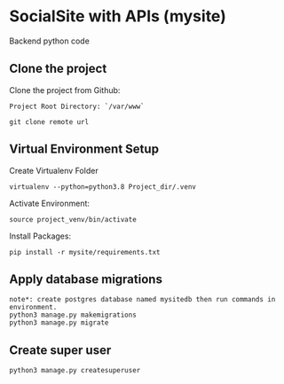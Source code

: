 # SocialSite with APIs (mysite)
Backend python code

## Clone the project
Clone the project from Github:

    Project Root Directory: `/var/www`
    
    git clone remote url


## Virtual Environment Setup
Create Virtualenv Folder

    virtualenv --python=python3.8 Project_dir/.venv


Activate Environment:

    source project_venv/bin/activate
   
Install Packages:
	
    pip install -r mysite/requirements.txt


## Apply database migrations
    note*: create postgres database named mysitedb then run commands in environment.
    python3 manage.py makemigrations 
    python3 manage.py migrate

## Create super user
    
    python3 manage.py createsuperuser


